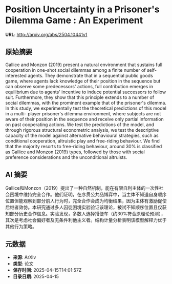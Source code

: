 # Position Uncertainty in a Prisoner's Dilemma Game : An Experiment

**URL**: http://arxiv.org/abs/2504.10441v1

## 原始摘要

Gallice and Monzon (2019) present a natural environment that sustains full
cooperation in one-shot social dilemmas among a finite number of
self-interested agents. They demonstrate that in a sequential public goods
game, where agents lack knowledge of their position in the sequence but can
observe some predecessors' actions, full contribution emerges in equilibrium
due to agents' incentive to induce potential successors to follow suit.
Furthermore, they show that this principle extends to a number of social
dilemmas, with the prominent example that of the prisoner's dilemma. In this
study, we experimentally test the theoretical predictions of this model in a
multi- player prisoner's dilemma environment, where subjects are not aware of
their position in the sequence and receive only partial information on past
cooperating actions. We test the predictions of the model, and through rigorous
structural econometric analysis, we test the descriptive capacity of the model
against alternative behavioural strategies, such as conditional cooperation,
altruistic play and free-riding behaviour. We find that the majority resorts to
free-riding behaviour, around 30% is classified as Gallice and Monzon (2019)
types, followed by those with social preference considerations and the
unconditional altruists.


## AI 摘要

Gallice和Monzon（2019）提出了一种自然机制，能在有限自利主体的一次性社会困境中维持完全合作。他们证明，在序贯公共品博弈中，当主体不知道自身顺序位置但能观察到部分前人行为时，完全合作会成为均衡结果，因为主体有激励促使后继者效仿。本研究通过多人囚徒困境实验验证该理论，被试不知顺序位置且仅获知部分历史合作信息。实验发现，多数人选择搭便车（约30%符合原理论预测），其次是考虑社会偏好者及无条件利他主义者。结构计量分析表明该模型解释力优于其他行为策略。

## 元数据

- **来源**: ArXiv
- **类型**: 论文
- **保存时间**: 2025-04-15T14:01:57Z
- **目录日期**: 2025-04-15
